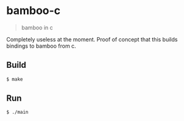 # bamboo-c

> bamboo in c

Completely useless at the moment. Proof of concept that this builds bindings to bamboo from c.

## Build

```sh
$ make
```

## Run

```sh
$ ./main
```

